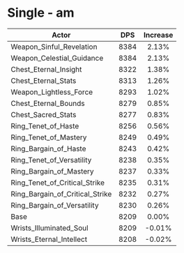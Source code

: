 # Single - am
| Actor | DPS | Increase |
|---|:---:|:---:|
|Weapon_Sinful_Revelation|8384|2.13%|
|Weapon_Celestial_Guidance|8384|2.13%|
|Chest_Eternal_Insight|8322|1.38%|
|Chest_Eternal_Stats|8313|1.26%|
|Weapon_Lightless_Force|8293|1.02%|
|Chest_Eternal_Bounds|8279|0.85%|
|Chest_Sacred_Stats|8277|0.83%|
|Ring_Tenet_of_Haste|8256|0.56%|
|Ring_Tenet_of_Mastery|8249|0.49%|
|Ring_Bargain_of_Haste|8243|0.42%|
|Ring_Tenet_of_Versatility|8238|0.35%|
|Ring_Bargain_of_Mastery|8237|0.33%|
|Ring_Tenet_of_Critical_Strike|8235|0.31%|
|Ring_Bargain_of_Critical_Strike|8232|0.27%|
|Ring_Bargain_of_Versatility|8230|0.26%|
|Base|8209|0.00%|
|Wrists_Illuminated_Soul|8209|-0.01%|
|Wrists_Eternal_Intellect|8208|-0.02%|
